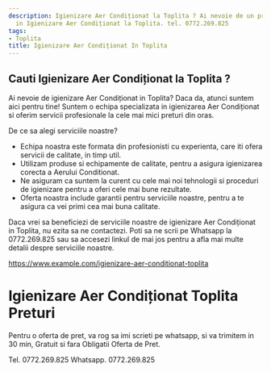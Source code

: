 ```yaml
---
description: Igienizare Aer Condiționat la Toplita ? Ai nevoie de un profesionist
  in Igienizare Aer Condiționat la Toplita. tel. 0772.269.825
tags:
- Toplita
title: Igienizare Aer Condiționat In Toplita
---
```



## Cauti Igienizare Aer Condiționat la Toplita ?

Ai nevoie de igienizare Aer Condiționat in Toplita? 
Daca da, atunci suntem aici pentru tine! Suntem o echipa specializata in igienizarea Aer Condiționat si oferim servicii profesionale la cele mai mici preturi din oras. 

De ce sa alegi serviciile noastre? 

- Echipa noastra este formata din profesionisti cu experienta, care iti ofera servicii de calitate, in timp util. 
- Utilizam produse si echipamente de calitate, pentru a asigura igienizarea corecta a Aerului Conditionat. 
- Ne asiguram ca suntem la curent cu cele mai noi tehnologii si proceduri de igienizare pentru a oferi cele mai bune rezultate. 
- Oferta noastra include garantii pentru serviciile noastre, pentru a te asigura ca vei primi cea mai buna calitate. 

Daca vrei sa beneficiezi de serviciile noastre de igienizare Aer Condiționat in Toplita, nu ezita sa ne contactezi. Poti sa ne scrii pe Whatsapp la 0772.269.825 sau sa accesezi linkul de mai jos pentru a afla mai multe detalii despre serviciile noastre. 

https://www.example.com/igienizare-aer-conditionat-toplita

# Igienizare Aer Condiționat Toplita Preturi
Pentru o oferta de pret, va rog sa imi scrieti pe whatsapp, si va trimitem in 30 min, Gratuit si fara Obligatii Oferta de Pret.

Tel. 0772.269.825
Whatsapp. 0772.269.825